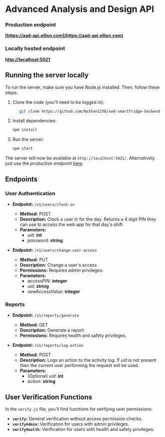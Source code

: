 # Advanced Analysis and Design API

### Production endpoint
**[https://aad-api.ellisn.com](https://aad-api.ellisn.com)**
### Locally hosted endpoint
**[http://localhost:5021](http://localhost:5021)**

## Running the server locally

To run the server, make sure you have Node.js installed. Then, follow these steps:

1. Clone the code (you'll need to be logged in):
    ```bash
       git clone https://github.com/Nathan1258/aad-smartfridge-backend
    ```

2. Install dependencies:
   ```bash
   npm install
   ```
3. Run the server:

    ```bash
   npm start
   ```
The server will now be available at `http://localhost:5021/`. Alternatively just use the production endpoint [here](https://aad-api.ellisn.com)


## Endpoints

### User Authentication

- **Endpoint:** `/v1/users/clock-in`
  - **Method:** POST
  - **Description:** Clock a user in for the day. Returns a 4 digit PIN they can use to access the web app for that day's shift.
  - **Parameters:**
    - *uid*: **int**
    - *password*: **string**

- **Endpoint:** `/v1/users/change-user-access`
  - **Method:** PUT
  - **Description:** Change a user's access
  - **Permissions:** Requires admin privileges.
  - **Parameters:**
    - *accessPIN*: **integer**
    - *uid*: **string**
    - *newAccessValue*: **integer**

### Reports

- **Endpoint:** `/v1/reports/generate`
  - **Method:** GET
  - **Description:** Generate a report.
  - **Permissions:** Requires health and safety privileges.

- **Endpoint:** `/v1/reports/log-action`
  - **Method:** POST
  - **Description:** Logs an action to the activity log. If *uid* is not present then the current user performing the request will be used.
  - **Parameters:**
    - (Optional) *uid*: **int**
    - *action*: **string**

## User Verification Functions

In the `verify.js` file, you'll find functions for verifying user permissions:

- **`verify`:** General verification without access permission checks.
- **`verifyAdmin`:** Verification for users with admin privileges.
- **`verifyHealth`:** Verification for users with health and safety privileges.
